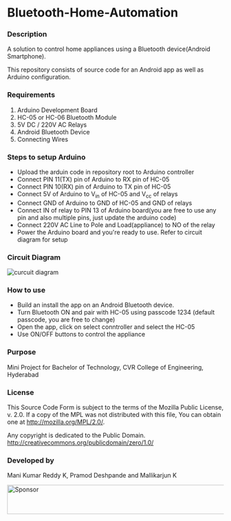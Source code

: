 # Bluetooth-Home-Automation

### Description
A solution to control home appliances using a Bluetooth device(Android Smartphone).

This repository consists of source code for an Android app as well as Arduino configuration.

### Requirements
1. Arduino Development Board
2. HC-05 or HC-06 Bluetooth Module
3. 5V DC / 220V AC Relays
4. Android Bluetooth Device
5. Connecting Wires

### Steps to setup Arduino
* Upload the arduin code in repository root to Arduino controller
* Connect PIN 11(TX) pin of Arduino to RX pin of HC-05
* Connect PIN 10(RX) pin of Arduino to TX pin of HC-05
* Connect 5V of Arduino to V<sub>in</sub> of HC-05 and V<sub>cc</sub> of relays
* Connect GND of Arduino to GND of HC-05 and GND of relays
* Connect IN of relay to PIN 13 of Arduino board(you are free to use any pin and also multiple pins, just update the arduino code)
* Connect 220V AC Line to Pole and Load(appliance) to NO of the relay
* Power the Arduino board and you're ready to use. Refer to circuit diagram for setup

### Circuit Diagram
![curcuit diagram](https://raw.githubusercontent.com/KManiKumarReddy/Bluetooth-Home-Automation/master/circuit.png)

### How to use
* Build an install the app on an Android Bluetooth device.
* Turn Bluetooth ON and pair with HC-05 using passcode 1234 (default passcode, you are free to change)
* Open the app, click on select conntroller and select the HC-05
* Use ON/OFF buttons to control the appliance

### Purpose
Mini Project for Bachelor of Technology, CVR College of Engineering, Hyderabad

### License
This Source Code Form is subject to the terms of the Mozilla Public
License, v. 2.0. If a copy of the MPL was not distributed with this
file, You can obtain one at http://mozilla.org/MPL/2.0/.

Any copyright is dedicated to the Public Domain.
http://creativecommons.org/publicdomain/zero/1.0/

### Developed by
Mani Kumar Reddy K, Pramod Deshpande and Mallikarjun K


<a target='_blank' rel='nofollow' href='https://app.codesponsor.io/link/43s1QU1xxshkCY2kZLfuonHu/KManiKumarReddy/Bluetooth-Home-Automation'>
  <img alt='Sponsor' width='888' height='68' src='https://app.codesponsor.io/embed/43s1QU1xxshkCY2kZLfuonHu/KManiKumarReddy/Bluetooth-Home-Automation.svg' />
</a>
